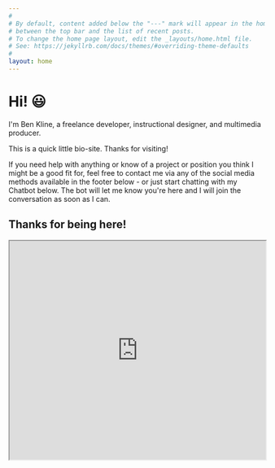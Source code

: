 ```yaml
---
#
# By default, content added below the "---" mark will appear in the home page
# between the top bar and the list of recent posts.
# To change the home page layout, edit the _layouts/home.html file.
# See: https://jekyllrb.com/docs/themes/#overriding-theme-defaults
#
layout: home
---
```


# Hi! :smiley:

I'm Ben Kline, a freelance developer, instructional designer, and multimedia producer.

This is a quick little bio-site. Thanks for visiting!

If you need help with anything or know of a project or position you think I might be a good fit for, feel free to contact me via any of the social media methods available in the footer below - or just start chatting with my Chatbot below. The bot will let me know you're here and I will join the conversation as soon as I can.  

## Thanks for being here!

<div class="ui raised centered text container segment">
    <iframe
        allow="microphone;"
        width="100%"
        height="430"
        src="https://console.dialogflow.com/api-client/demo/embedded/fe93bd94-dd8c-4914-97dc-6dcdf95ec501">
    </iframe>
</div>
